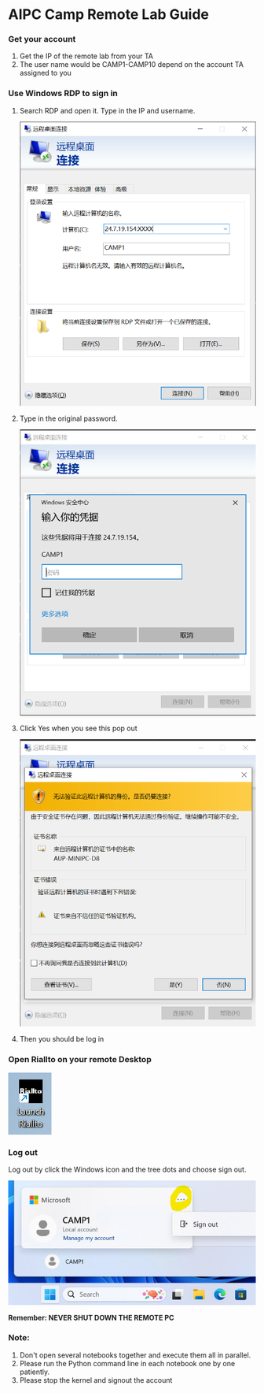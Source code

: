 # AIPC Camp Remote Lab Guide

### Get your account
1. Get the IP of the remote lab from your TA
2. The user name would be CAMP1-CAMP10 depend on the account TA assigned to you

### Use Windows RDP to sign in
1. Search RDP and open it. Type in the IP and username.

   ![load_board](images\RDP.png)

2. Type in the original password.

   ![load_board](images\password.png)

3. Click Yes when you see this pop out

   ![load_board](images\cliclk_yes.png)

4. Then you should be log in

### Open Riallto on your remote Desktop

![load_board](images\Riallto.png)
   
### Log out 
Log out by click the Windows icon and the tree dots and choose sign out.

![load_board](images\sign_out.png)

**Remember: NEVER SHUT DOWN THE REMOTE PC**

### Note:

1. Don't open several notebooks together and execute them all in parallel.
2. Please run the Python command line in each notebook one by one patiently.
3. Please stop the kernel and signout the account

